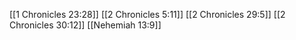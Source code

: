 [[1 Chronicles 23:28]]
[[2 Chronicles 5:11]]
[[2 Chronicles 29:5]]
[[2 Chronicles 30:12]]
[[Nehemiah 13:9]]
